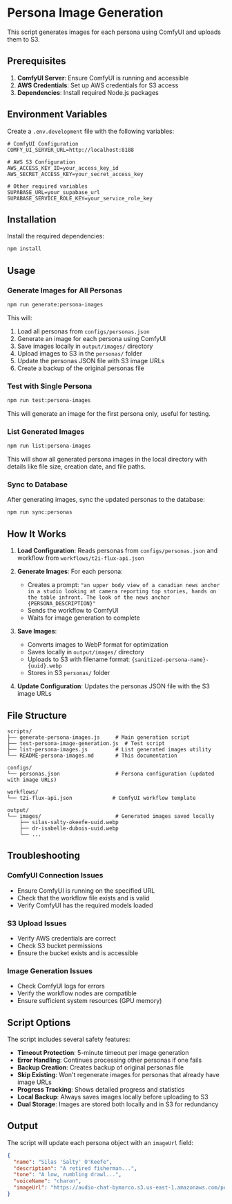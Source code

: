 # Persona Image Generation

This script generates images for each persona using ComfyUI and uploads them to S3.

## Prerequisites

1. **ComfyUI Server**: Ensure ComfyUI is running and accessible
2. **AWS Credentials**: Set up AWS credentials for S3 access
3. **Dependencies**: Install required Node.js packages

## Environment Variables

Create a `.env.development` file with the following variables:

```env
# ComfyUI Configuration
COMFY_UI_SERVER_URL=http://localhost:8188

# AWS S3 Configuration
AWS_ACCESS_KEY_ID=your_access_key_id
AWS_SECRET_ACCESS_KEY=your_secret_access_key

# Other required variables
SUPABASE_URL=your_supabase_url
SUPABASE_SERVICE_ROLE_KEY=your_service_role_key
```

## Installation

Install the required dependencies:

```bash
npm install
```

## Usage

### Generate Images for All Personas

```bash
npm run generate:persona-images
```

This will:
1. Load all personas from `configs/personas.json`
2. Generate an image for each persona using ComfyUI
3. Save images locally in `output/images/` directory
4. Upload images to S3 in the `personas/` folder
5. Update the personas JSON file with S3 image URLs
6. Create a backup of the original personas file

### Test with Single Persona

```bash
npm run test:persona-images
```

This will generate an image for the first persona only, useful for testing.

### List Generated Images

```bash
npm run list:persona-images
```

This will show all generated persona images in the local directory with details like file size, creation date, and file paths.

### Sync to Database

After generating images, sync the updated personas to the database:

```bash
npm run sync:personas
```

## How It Works

1. **Load Configuration**: Reads personas from `configs/personas.json` and workflow from `workflows/t2i-flux-api.json`

2. **Generate Images**: For each persona:
   - Creates a prompt: `"an upper body view of a canadian news anchor in a studio looking at camera reporting top stories, hands on the table infront. The look of the news anchor {PERSONA_DESCRIPTION}"`
   - Sends the workflow to ComfyUI
   - Waits for image generation to complete

3. **Save Images**: 
   - Converts images to WebP format for optimization
   - Saves locally in `output/images/` directory
   - Uploads to S3 with filename format: `{sanitized-persona-name}-{uuid}.webp`
   - Stores in S3 `personas/` folder

4. **Update Configuration**: Updates the personas JSON file with the S3 image URLs

## File Structure

```
scripts/
├── generate-persona-images.js     # Main generation script
├── test-persona-image-generation.js  # Test script
├── list-persona-images.js         # List generated images utility
└── README-persona-images.md       # This documentation

configs/
└── personas.json                  # Persona configuration (updated with image URLs)

workflows/
└── t2i-flux-api.json             # ComfyUI workflow template

output/
└── images/                        # Generated images saved locally
    ├── silas-salty-okeefe-uuid.webp
    ├── dr-isabelle-dubois-uuid.webp
    └── ...
```

## Troubleshooting

### ComfyUI Connection Issues
- Ensure ComfyUI is running on the specified URL
- Check that the workflow file exists and is valid
- Verify ComfyUI has the required models loaded

### S3 Upload Issues
- Verify AWS credentials are correct
- Check S3 bucket permissions
- Ensure the bucket exists and is accessible

### Image Generation Issues
- Check ComfyUI logs for errors
- Verify the workflow nodes are compatible
- Ensure sufficient system resources (GPU memory)

## Script Options

The script includes several safety features:
- **Timeout Protection**: 5-minute timeout per image generation
- **Error Handling**: Continues processing other personas if one fails
- **Backup Creation**: Creates backup of original personas file
- **Skip Existing**: Won't regenerate images for personas that already have image URLs
- **Progress Tracking**: Shows detailed progress and statistics
- **Local Backup**: Always saves images locally before uploading to S3
- **Dual Storage**: Images are stored both locally and in S3 for redundancy

## Output

The script will update each persona object with an `imageUrl` field:

```json
{
  "name": "Silas 'Salty' O'Keefe",
  "description": "A retired fisherman...",
  "tone": "A low, rumbling drawl...",
  "voiceName": "charon",
  "imageUrl": "https://audio-chat-bymarco.s3.us-east-1.amazonaws.com/personas/silas-salty-okeefe-uuid.webp"
}
``` 